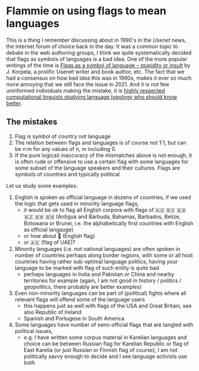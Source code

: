 # Flammie on using flags to mean languages

This is a thing I remember discussing about in 1990's in the *Usenet* news, the
internet forum of choice back in the day. It was a common topic to debate in
the web authoring groups, I think we quite systematically decided that flags as
symbols of languages is a bad idea.  One of the more popular writings of the
time is [Flags as a symbol of language – stupidity or
insult](https://jkorpela.fi/flags.html) by J. Korpela, a prolific Usenet writer
and book author, etc. The fact that we had a consensus on how bad idea this was
in 1990s, makes it ever so much more annoying that we still face the issue in
2021. And it is not few uninformed individuals making the mistake, it is
[highly respected computational linguists studying language typology who should
know better](https://universaldependencies.org/).

## The mistakes

1. Flag is symbol of country not language
1. The relation between flags and languages is of course not 1:1, but can
   be n:m for any values of n, m including 0.
1. If the pure logicaö inaccuracy of the mismatches above is not enough,
   it is often rude or offensive to use a certain flag with some languages
   for some subset of the language speakers and their cultures. Flags
   are symbols of countries and typically political

Let us study some examples:

1. English is spoken as official language in dozens of countries, if we
   used the logic that gets used in minority language flags,
   * it would be ok to flag all English corpora with flags of
   🇦🇬 🇧🇸 🇧🇧 🇧🇿 🇧🇼 🇧🇳
   (Antigua and Barbuda, Bahamas, Barbados, Belize, Botswana or Brunei, i.e.
   the alphabetically first countries with English as official langauge)
   * or how about 🏴󠁧󠁢󠁥󠁮󠁧󠁿 (English flag)
   * or 🇦🇪 (flag of UAE)?
1. Minority languages (i.e. not national languages) are often spoken in
   number of countries perhaps along border regions, with some or all host
   countries having rather sub-optimal language politics, having your
   language to be marked with flag of such entity is quite bad
   * perhaps languages in India and Pakistan or China and nearby
   territories for example (again, I am not good in history / politics /
   geopolitics, there probably are better examples)
1. Even non-minority languages can be part of (political) fights where all
   relevant flags will offend some of the language users
   * this happens just as well with flags of the USA and Great Britain,
   see also Republic of Ireland
   * Spanish and Portugese in South America
1. Some languages have number of semi-official flags that are tangled with
   political issues,
   * e.g. I have written some corpus material in Karelian
   languages and choice can be between Russian flag for Karelian Republic or
   flag of East Karelia (or just Russian or Finnish flag of course),
   I am not politically savvy enough to decide and I see language activists use
   both


